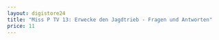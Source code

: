 ```yaml
---
layout: digistore24
title: "Miss P TV 13: Erwecke den Jagdtrieb - Fragen und Antworten"
price: 11
---
```

